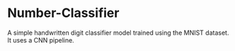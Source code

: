 # Number-Classifier
A simple handwritten digit classifier model trained using the MNIST dataset. It uses a CNN pipeline.
